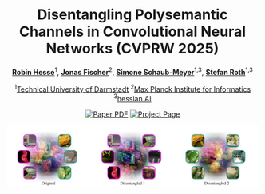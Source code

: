 <div align="center">
<h1>Disentangling Polysemantic Channels in Convolutional Neural Networks (CVPRW 2025)</h1>

[**Robin Hesse**](https://robinhesse.github.io)<sup>1</sup>, [**Jonas Fischer**](https://www.mpi-inf.mpg.de/departments/computer-vision-and-machine-learning/people/jonas-fischer)<sup>2</sup>, [**Simone Schaub-Meyer**](https://schaubsi.github.io)<sup>1,3</sup>, [**Stefan Roth**](https://www.visinf.tu-darmstadt.de/visual_inference/people_vi/stefan_roth.en.jsp)<sup>1,3</sup>

<sup>1</sup>[Technical University of Darmstadt](https://www.visinf.tu-darmstadt.de/research_vi/index.en.jsp) <sup>2</sup>[Max Planck Institute for Informatics](https://www.mpi-inf.mpg.de/publications) <sup>3</sup>[hessian.AI](https://hessian.ai/research/)

<a href="https://arxiv.org/abs/2504.12939"><img src='https://img.shields.io/badge/arXiv-disentangle_channels-red' alt='Paper PDF'></a>
<a href="https://github.com/visinf/disentangle-channels"><img src='https://img.shields.io/badge/Code-Coming_soon-green' alt='Project Page'></a>

<center>
    <img src="./teaser_figure.png" alt="Description" width="700">
</center>

</div>

